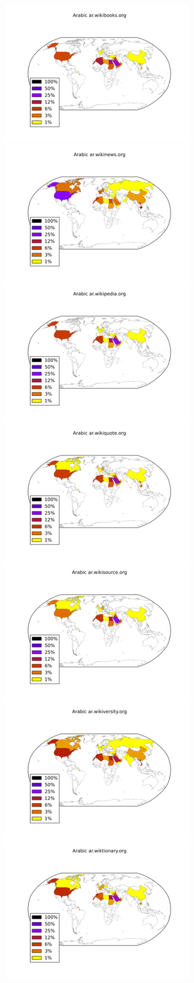 ![](/images/Arabic-ar.wikibooks.org.png)
![](/images/Arabic-ar.wikinews.org.png)
![](/images/Arabic-ar.wikipedia.org.png)
![](/images/Arabic-ar.wikiquote.org.png)
![](/images/Arabic-ar.wikisource.org.png)
![](/images/Arabic-ar.wikiversity.org.png)
![](/images/Arabic-ar.wiktionary.org.png)
